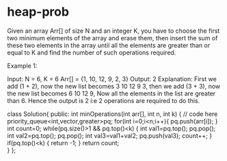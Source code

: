 # heap-prob
Given an array Arr[] of size N and an integer K, you have to choose the first two minimum elements of the array and erase them, then insert the sum of these two elements in the array until all the elements are greater than or equal to K and find the number of such operations required.

Example 1:

Input:
N = 6, K = 6 
Arr[] = {1, 10, 12, 9, 2, 3}
Output: 2
Explanation: First we add (1 + 2), now the
new list becomes 3 10 12 9 3, then we add
(3 + 3), now the new list becomes 6 10 12 9,
Now all the elements in the list are greater
than 6. Hence the output is 2 i:e 2 operations
are required to do this. 


class Solution{
  public:
    int minOperations(int arr[], int n, int k) {
        // code here
        priority_queue<int,vector<int>,greater<int>>pq;
        for(int i=0;i<n;i++){
            pq.push(arr[i]);
        }
        int count=0;
        while(pq.size()>1 && pq.top()<k)
        {
            int val1=pq.top();
            pq.pop();
            int val2=pq.top();
            pq.pop();
            int val3=val1+val2;
            pq.push(val3);
            count++;
        }
        if(pq.top()<k)
        {
            return -1;
        }
        return count;        
    }
};
